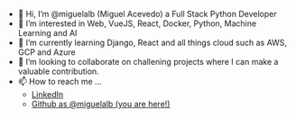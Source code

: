 - 👋 Hi, I’m @miguelalb (Miguel Acevedo) a Full Stack Python Developer
- 👀 I’m interested in Web, VueJS, React, Docker, Python, Machine Learning and AI
- 🌱 I’m currently learning Django, React and all things cloud such as AWS, GCP and Azure
- 💞️ I’m looking to collaborate on challening projects where I can make a valuable contribution.
- 📫 How to reach me ...
  - [LinkedIn](https://www.linkedin.com/in/miguel-acevedo)
  - [Github as @miguelalb (you are here!)](https://github.com/miguelalb)

<!---
miguelalb/miguelalb is a ✨ special ✨ repository because its `README.md` (this file) appears on your GitHub profile.
You can click the Preview link to take a look at your changes.
--->

